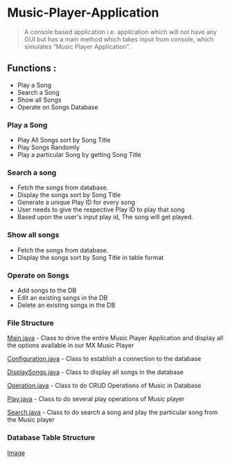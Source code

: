 # Music-Player-Application

> A console based application i.e. application which will not have any GUI but has a main method which takes input from console, which simulates “Music Player Application”.

## Functions :
- Play a Song
- Search a Song
- Show all Songs
- Operate on Songs Database

### Play a Song 
 - Play All Songs sort by Song Title
 - Play Songs Randomly
 - Play a particular Song by getting Song Title 
 
 ### Search a song
  - Fetch the songs from database.
  - Display the songs sort by Song Title
  - Generate a unique Play ID for every song
  - User needs to give the respective Play ID to play that song
  - Based upon the user's input play id, The song will get played.
  
  ### Show all songs
  - Fetch the songs from database.
  - Display the songs sort by Song Title in table format
  
  ### Operate on Songs
  - Add songs to the DB
  - Edit an existing songs in the DB
  - Delete an existing songs in the DB
  
  ### File Structure 
  
  [Main.java](https://github.com/Ratheshprabakar/Music-Player-Application/blob/master/src/com/onebill/trainingAssessment/musicplayer/Main.java) - Class to drive the entire Music Player Application and display all the options available in our MX Music Player
  
  [Configuration.java](https://github.com/Ratheshprabakar/Music-Player-Application/blob/master/src/com/onebill/trainingAssessment/musicplayer/Configuration.java) - Class to establish a connection to the database
  
  [DisplaySongs.java](https://github.com/Ratheshprabakar/Music-Player-Application/blob/master/src/com/onebill/trainingAssessment/musicplayer/DisplaySongs.java) - Class to display all songs in the database
  
  [Operation.java](https://github.com/Ratheshprabakar/Music-Player-Application/blob/master/src/com/onebill/trainingAssessment/musicplayer/Operation.java) - Class to do CRUD Operations of Music in Database
  
  [Play.java](https://github.com/Ratheshprabakar/Music-Player-Application/blob/master/src/com/onebill/trainingAssessment/musicplayer/Play.java) - Class to do several play operations of Music player
  
  [Search.java](https://github.com/Ratheshprabakar/Music-Player-Application/blob/master/src/com/onebill/trainingAssessment/musicplayer/Search.java) - Class to do search a song and play the particular song from the Music player
  
  
  ### Database Table Structure
  [Image](https://github.com/Ratheshprabakar/Music-Player-Application/blob/master/src/TableStructure.png)
